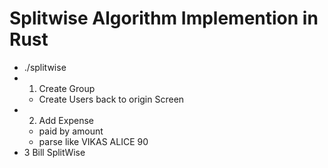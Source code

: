 # Splitwise Algorithm Implemention in Rust

- ./splitwise
- 1. Create Group
  - Create Users back to origin Screen
- 2. Add Expense
  - paid by amount
  - parse like VIKAS ALICE 90
- 3 Bill SplitWise
